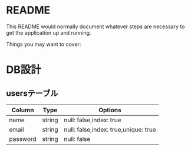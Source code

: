 # README

This README would normally document whatever steps are necessary to get the
application up and running.

Things you may want to cover:

# DB設計
## usersテーブル

|Column|Type|Options|
|------|----|-------|
|name|string|null: false,index: true|
|email|string|null: false,index: true,unique: true|
|password|string|null: false|

